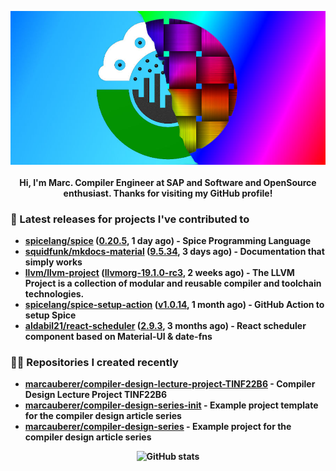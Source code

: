 <p align="center">
	<img src="https://raw.githubusercontent.com/marcauberer/marcauberer/master/images/frontpage-image.jpg">
	<br><br>
	<b>Hi, I'm Marc. Compiler Engineer at SAP and Software and OpenSource enthusiast. Thanks for visiting my GitHub profile!
</p>

### 🚀 Latest releases for projects I've contributed to


- [spicelang/spice](https://github.com/spicelang/spice) ([0.20.5](https://github.com/spicelang/spice/releases/tag/0.20.5), 1 day ago) - Spice Programming Language
- [squidfunk/mkdocs-material](https://github.com/squidfunk/mkdocs-material) ([9.5.34](https://github.com/squidfunk/mkdocs-material/releases/tag/9.5.34), 3 days ago) - Documentation that simply works
- [llvm/llvm-project](https://github.com/llvm/llvm-project) ([llvmorg-19.1.0-rc3](https://github.com/llvm/llvm-project/releases/tag/llvmorg-19.1.0-rc3), 2 weeks ago) - The LLVM Project is a collection of modular and reusable compiler and toolchain technologies.
- [spicelang/spice-setup-action](https://github.com/spicelang/spice-setup-action) ([v1.0.14](https://github.com/spicelang/spice-setup-action/releases/tag/v1.0.14), 1 month ago) - GitHub Action to setup Spice 
- [aldabil21/react-scheduler](https://github.com/aldabil21/react-scheduler) ([2.9.3](https://github.com/aldabil21/react-scheduler/releases/tag/2.9.3), 3 months ago) - React scheduler component based on Material-UI &amp; date-fns

### 👨‍💻 Repositories I created recently
- [marcauberer/compiler-design-lecture-project-TINF22B6](https://github.com/marcauberer/compiler-design-lecture-project-TINF22B6) - Compiler Design Lecture Project TINF22B6
- [marcauberer/compiler-design-series-init](https://github.com/marcauberer/compiler-design-series-init) - Example project template for the compiler design article series
- [marcauberer/compiler-design-series](https://github.com/marcauberer/compiler-design-series) - Example project for the compiler design article series

<p align="center">
	<img src="https://github-readme-stats.vercel.app/api?username=marcauberer&show_icons=true&theme=dark" alt="GitHub stats">
</p>
